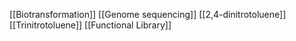 [[Biotransformation]]
[[Genome sequencing]]
[[2,4-dinitrotoluene]]
[[Trinitrotoluene]]
[[Functional Library]]
